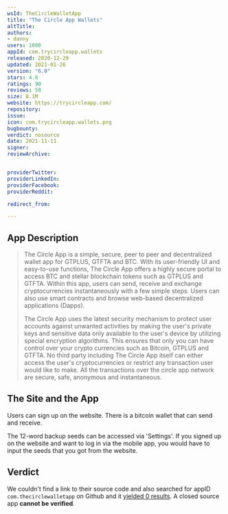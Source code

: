 ```yaml
---
wsId: TheCircleWalletApp
title: "The Circle App Wallets"
altTitle:
authors:
- danny
users: 1000
appId: com.trycircleapp.wallets
released: 2020-12-29
updated: 2021-01-26
version: "6.0"
stars: 4.8
ratings: 90
reviews: 58
size: 8.1M
website: https://trycircleapp.com/
repository:
issue:
icon: com.trycircleapp.wallets.png
bugbounty:
verdict: nosource
date: 2021-11-11
signer:
reviewArchive:


providerTwitter:
providerLinkedIn:
providerFacebook:
providerReddit:

redirect_from:

---
```



## App Description

> The Circle App is a simple, secure, peer to peer and decentralized wallet app for GTPLUS, GTFTA and BTC. With its user-friendly UI and easy-to-use functions, The Circle App offers a highly secure portal to access BTC and stellar blockchain tokens such as GTPLUS and GTFTA. Within this app, users can send, receive and exchange cryptocurrencies instantaneously with a few simple steps. Users can also use smart contracts and browse web-based decentralized applications (Dapps).
>
> The Circle App uses the latest security mechanism to protect user accounts against unwanted activities by making the user's private keys and sensitive data only available to the user's device by utilizing special encryption algorithms. This ensures that only you can have control over your crypto currencies such as Bitcoin, GTPLUS and GTFTA. No third party including The Circle App itself can either access the user's cryptocurrencies or restrict any transaction user would like to make. All the transactions over the circle app network are secure, safe, anonymous and instantaneous.

## The Site and the App

Users can sign up on the website. There is a bitcoin wallet that can send and receive.

The 12-word backup seeds can be accessed via 'Settings'. If you signed up on the website and want to log in via the mobile app, you would have to input the seeds that you got from the website.

## Verdict

We couldn't find a link to their source code and also searched for appID `com.thecirclewalletapp` on Github and it [yielded 0 results](https://github.com/search?q=com.trycircleapp.wallets). A closed source app **cannot be verified**.
